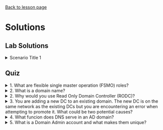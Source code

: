 [Back to lesson page](README.md)

# Solutions
## Lab Solutions

<details><summary>Scenario Title 1</summary>
Solution Steps</details>

## Quiz

<details><summary>1. What are flexible single master operation (FSMO) roles?</summary>
<br>

> FSMO roles identify which domain controller is responsible for certain domain functions that have to be managed or performed by a single domain controller. It is best practice to assign all FSMO roles to the same "primary" DC.
</details>

<details><summary>2. What is a domain name?</summary>
<br>

> A domain name, just like an internet domain name, is the DNS name used to identify your local Active Directory domain.
</details>

<details><summary>2. Why would you use Read Only Domain Controller (RODC)?</summary>
<br>

> RODCs should only be used in cases where a Domain Controller cannot be physically secured. It prevents someone from obtaining a complete copy of the Active Directory database through the physical hard drives.
</details>

<details><summary>3. You are adding a new DC to an existing domain. The new DC is on the same network as the existing DCs but you are encountering an error when attempting to promote it. What could be two potential causes?</summary>
<br>

> - There may be a firewall blocking communication to the existing DC
> - Your new DC may not be configured to use the AD Domain for DNS

</details>

<details><summary>4. What funcion does DNS serve in an AD domain?</summary>
<br>

> DNS resolution is required for ALL active directory operations. You cannot contact or interact with a domain controller without using DNS. Any login or authentication activity in active directory uses the AD domain name to look up a domain controller, without DNS working, the client would be unable to connect.
</details>

<details><summary>5. What is a Domain Admin account and what makes them unique?</summary>
<br>

> Domain admins are the most highly privileged accounts in an AD environment. A domain admin account can be used to gain access to any system connected to an AD domain. It is best practice to limit the use of these accounts to only domain administration tasks on the DCs themselves.
</details>
